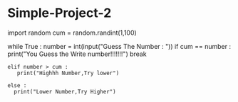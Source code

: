 # Simple-Project-2
import random
cum = random.randint(1,100)

while True : 
    number = int(input("Guess The Number : "))
    if cum == number :
      print("You Guess the Write number!!!!!!!")
      break
    
    elif number > cum :
       print("Highhh Number,Try lower")
    
    else : 
      print("Lower Number,Try Higher")
        
